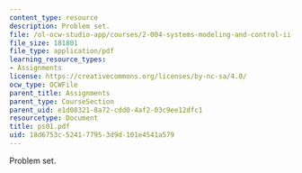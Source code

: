 ```yaml
---
content_type: resource
description: Problem set.
file: /ol-ocw-studio-app/courses/2-004-systems-modeling-and-control-ii-fall-2007/18d6753c524177953d9d101e4541a579_ps01.pdf
file_size: 181801
file_type: application/pdf
learning_resource_types:
- Assignments
license: https://creativecommons.org/licenses/by-nc-sa/4.0/
ocw_type: OCWFile
parent_title: Assignments
parent_type: CourseSection
parent_uid: e1d08321-8a72-cdd0-4af2-03c9ee12dfc1
resourcetype: Document
title: ps01.pdf
uid: 18d6753c-5241-7795-3d9d-101e4541a579
---
```

Problem set.